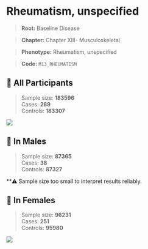 # Rheumatism, unspecified

> **Root:** Baseline Disease  

> **Chapter:** Chapter XIII- Musculoskeletal  

> **Phenotype:** Rheumatism, unspecified  

> **Code:** `M13_RHEUMATISM`

## 🧪 All Participants  
> Sample size: **183596**  
> Cases: **289**  
> Controls: **183307**
<img src="/Disease/Figures/ALL/Baseline/M13_RHEUMATISM.png"/>
<CsvTable src="/Disease/Data/ALL/Baseline/LG_M13_RHEUMATISM.csv" label="🔍 View full results" />

## 👨 In Males  
> Sample size: **87365**  
> Cases: **38**  
> Controls: **87327**

**⚠️ Sample size too small to interpret results reliably.

## 👩 In Females  
> Sample size: **96231**  
> Cases: **251**  
> Controls: **95980**
<img src="/Disease/Figures/Female/Baseline/M13_RHEUMATISM.png"/>
<CsvTable src="/Disease/Data/Female/Baseline/LG_M13_RHEUMATISM.csv" label="🔍 View full results" />
